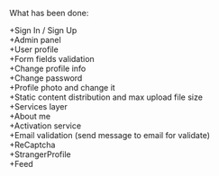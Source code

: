 What has been done:

+Sign In / Sign Up  
+Admin panel  
+User profile  
+Form fields validation  
+Change profile info  
+Change password  
+Profile photo and change it  
+Static content distribution and max upload file size  
+Services layer  
+About me  
+Activation service  
+Email validation (send message to email for validate)  
+ReCaptcha  
+StrangerProfile  
+Feed  
